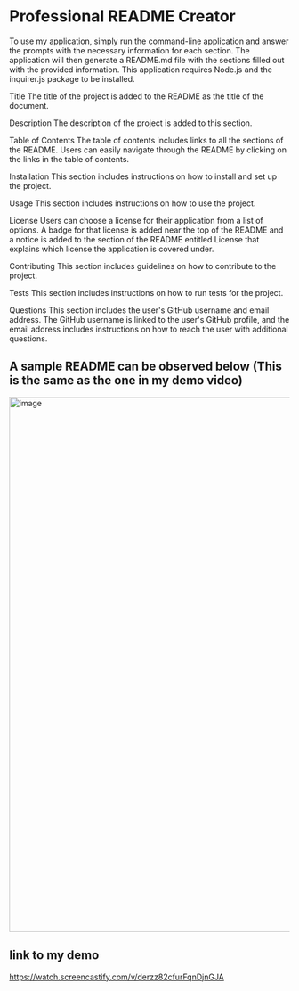 # Professional README Creator

To use my application, simply run the command-line application and answer the prompts with the necessary information for each section. The application will then generate a README.md file with the sections filled out with the provided information. This application requires Node.js and the inquirer.js package to be installed.

Title
The title of the project is added to the README as the title of the document.

Description
The description of the project is added to this section.

Table of Contents
The table of contents includes links to all the sections of the README. Users can easily navigate through the README by clicking on the links in the table of contents.

Installation
This section includes instructions on how to install and set up the project.

Usage
This section includes instructions on how to use the project.

License
Users can choose a license for their application from a list of options. A badge for that license is added near the top of the README and a notice is added to the section of the README entitled License that explains which license the application is covered under.

Contributing
This section includes guidelines on how to contribute to the project.

Tests
This section includes instructions on how to run tests for the project.

Questions
This section includes the user's GitHub username and email address. The GitHub username is linked to the user's GitHub profile, and the email address includes instructions on how to reach the user with additional questions.


## A sample README can be observed below (This is the same as the one in my demo video)

<img width="960" alt="image" src="https://user-images.githubusercontent.com/119041506/226217461-e6ac757c-a446-4198-96f4-8422df5286a7.png">


## link to my demo

https://watch.screencastify.com/v/derzz82cfurFqnDjnGJA  


